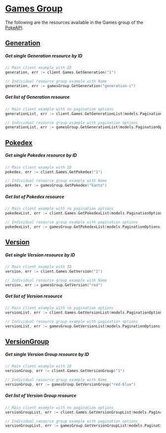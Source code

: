 # [Games Group](https://pokeapi.co/docs/v2#games-section)
The following are the resources available in the Games group of the [PokeAPI](https://pokeapi.co/).

## [Generation](https://pokeapi.co/docs/v2#generations)

##### Get single Generation resource by ID
```go
// Main client example with ID
generation, err := client.Games.GetGeneration("1")

// Individual resource group example with Name
generation, err := gamesGroup.GetGeneration("generation-i")
```

##### Get list of Generation resource
```go
// Main client example with no pagination options
generationList, err := client.Games.GetGenerationList(models.PaginationOptions{})

// Individual resource group example with pagination options
generationList, err := gamesGroup.GetGenerationList(models.PaginationOptions{Limit: 20, Offset: 20})
```

## [Pokedex](https://pokeapi.co/docs/v2#pokedexes)

##### Get single Pokedex resource by ID
```go
// Main client example with ID
pokedex, err := client.Games.GetPokedex("1")

// Individual resource group example with Name
pokedex, err := gamesGroup.GetPokedex("kanto")
```

##### Get list of Pokedex resource
```go
// Main client example with no pagination options
pokedexList, err := client.Games.GetPokedexList(models.PaginationOptions{})

// Individual resource group example with pagination options
pokedexList, err := gamesGroup.GetPokedexList(models.PaginationOptions{Limit: 20, Offset: 20})
```

## [Version](https://pokeapi.co/docs/v2#versions)

##### Get single Version resource by ID
```go
// Main client example with ID
version, err := client.Games.GetVersion("1")

// Individual resource group example with Name
version, err := gamesGroup.GetVersion("red")
```

##### Get list of Version resource
```go
// Main client example with no pagination options
versionList, err := client.Games.GetVersionList(models.PaginationOptions{})

// Individual resource group example with pagination options
versionList, err := gamesGroup.GetVersionList(models.PaginationOptions{Limit: 20, Offset: 20})
```

## [VersionGroup](https://pokeapi.co/docs/v2#version-groups)

##### Get single Version Group resource by ID
```go
// Main client example with ID
versionGroup, err := client.Games.GetVersionGroup("1")

// Individual resource group example with Name
versionGroup, err := gamesGroup.GetVersionGroup("red-blue")
```

##### Get list of Version Group resource
```go
// Main client example with no pagination options
versionGroupList, err := client.Games.GetVersionGroupList(models.PaginationOptions{})

// Individual resource group example with pagination options
versionGroupList, err := gamesGroup.GetVersionGroupList(models.PaginationOptions{Limit: 20, Offset: 20})
```
